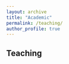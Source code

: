 ```yaml
---
layout: archive
title: "Academic"
permalink: /teaching/
author_profile: true
---
```

<!-- 
## Awards/Scholarships  

## Service to scientific community (as reviewer)  
-->
## Teaching
<!-- I taught classes, exam preparations and grading. List of classes:
* Computer Architecture
* Digital Systems Design
* Embedded Systems
-->